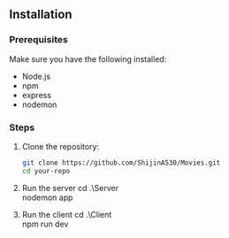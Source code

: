 ## Installation

### Prerequisites

Make sure you have the following installed:

- Node.js
- npm
- express
- nodemon
  

### Steps

1. Clone the repository:

   ```sh
   git clone https://github.com/ShijinA530/Movies.git
   cd your-repo

2. Run the server
   cd .\Server\
   nodemon app

4. Run the client
   cd .\Client\
   npm run dev
   
